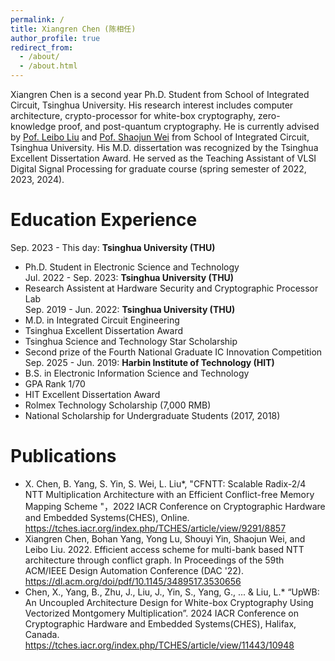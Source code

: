 ```yaml
---
permalink: /
title: Xiangren Chen (陈相任)
author_profile: true
redirect_from: 
  - /about/
  - /about.html
---
```


Xiangren Chen is a second year Ph.D. Student from School of Integrated Circuit, Tsinghua University. His research interest includes computer architecture, crypto-processor for white-box cryptography, zero-knowledge proof, and post-quantum cryptography. He is currently advised by [Pof. Leibo Liu](https://www.sic.tsinghua.edu.cn/info/1014/1807.htm) and  [Pof. Shaojun Wei](https://www.ime.tsinghua.edu.cn/info/1014/1789.htm) from School of Integrated Circuit, Tsinghua University. His M.D. dissertation was recognized by the Tsinghua Excellent Dissertation Award. He served as the Teaching Assistant of VLSI Digital Signal Processing for graduate course (spring semester of 2022, 2023, 2024).


Education Experience
======
Sep. 2023 - This day: **Tsinghua University (THU)**  
  * Ph.D. Student in Electronic Science and Technology  
Jul. 2022 - Sep. 2023: **Tsinghua University (THU)**  
  * Research Assistent at Hardware Security and Cryptographic Processor Lab  
Sep. 2019 - Jun. 2022: **Tsinghua University (THU)**  
  * M.D. in Integrated Circuit Engineering  
  * Tsinghua Excellent Dissertation Award  
  * Tsinghua Science and Technology Star Scholarship  
  * Second prize of the Fourth National Graduate IC Innovation Competition  
Sep. 2025 - Jun. 2019: **Harbin Institute of Technology (HIT)**  
  * B.S. in Electronic Information Science and Technology  
  * GPA Rank 1/70  
  * HIT Excellent Dissertation Award  
  * Rolmex Technology Scholarship (7,000 RMB)  
  * National Scholarship for Undergraduate Students (2017, 2018)  



Publications
======
* X. Chen, B. Yang, S. Yin, S. Wei, L. Liu*, "CFNTT: Scalable Radix-2/4 NTT Multiplication Architecture with an Efficient Conflict-free Memory Mapping Scheme "，2022 IACR Conference on Cryptographic Hardware and Embedded Systems(CHES), Online.  
https://tches.iacr.org/index.php/TCHES/article/view/9291/8857  
* Xiangren Chen, Bohan Yang, Yong Lu, Shouyi Yin, Shaojun Wei, and Leibo Liu. 2022. Efficient access scheme for multi-bank based NTT architecture through conflict graph. In Proceedings of the 59th ACM/IEEE Design Automation Conference (DAC '22).  
https://dl.acm.org/doi/pdf/10.1145/3489517.3530656  
* Chen, X., Yang, B., Zhu, J., Liu, J., Yin, S., Yang, G., ... & Liu, L.* “UpWB: An Uncoupled Architecture Design for White-box Cryptography Using Vectorized Montgomery Multiplication”. 2024 IACR Conference on Cryptographic Hardware and Embedded Systems(CHES), Halifax, Canada.  
https://tches.iacr.org/index.php/TCHES/article/view/11443/10948  
